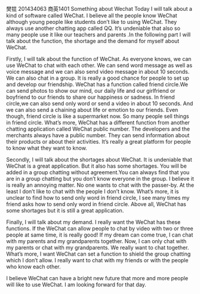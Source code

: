 樊锟 201434063 商英1401
                                              Something about Wechat
 Today I will talk about a kind of software called WeChat. I believe all the people know  WeChat although young people like students don’t like to using WeChat. They always use another chatting app called QQ. It’s undeniable that also so many people use it like our teachers and parents .In the following part I will talk about the function, the shortage and the demand for myself about WeChat.
 
Firstly, I will talk about the function of WeChat. As everyone knows, we can use WeChat to chat with each other. We can send word message as well as voice message and we can also send video message in about 10 seconds. We can also chat in a group. It is really a good chance for people to set up and develop our friendship. WeChat has a function called friend circle.We can send photos to show our mind, our daily life and our girlfriend or boyfriend to our friends to share our happiness or sadness. In friend circle,we can also send only word or send a video in about 10 seconds. And we can also send a chaining about life or emotion to our friends. Even though, friend circle is like a supermarket now. So many people sell things in friend circle. What’s more, WeChat has a different function from another chatting application called WeChat public number. The developers and the merchants always have a public number. They can send information about their products or about their activities. It’s really a great platform for people to know what they want to know.

Secondly, I will talk about the shortages about WeChat. It is undeniable that WeChat is a great application. But it also has some shortages. You will be added in a group chatting without agreement.You can always find that you are in a group chatting but you don’t know everyone in the group. I believe it is really an annoying matter. No one wants to chat with the passer-by. At the least I don’t like to chat with the people I don’t know. What’s more, it is unclear to find how to send only word in friend circle, I see many times my friend asks how to send only word in friend circle. Above all, WeChat has some shortages but it is still a great application.

Finally, I will talk about my demand. I really want the WeChat has these functions. If the WeChat can allow people to chat by video with two or three people at same time, it is really good! If my dream can come true, I can chat with my parents and my grandparents together. Now, I can only chat with my parents or chat with my grandparents. We really want to chat together. What’s more, I want WeChat can set a function to shield the group chatting which I don’t allow. I really want to chat with my friends or with the people who know each other.

I believe WeChat can have a bright new future that more and more people will like to use WeChat. I am looking forward for that day.
